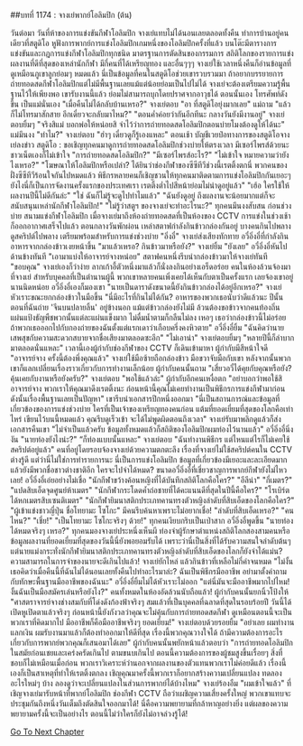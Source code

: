 ##บทที่ 1174 : จางเย่พากย์โอลิมปิก (ต้น)


วันต่อมา
วันที่ห้าของการแข่งขันกีฬาโอลิมปิก
จางเย่แทบไม่ได้นอนเลยตลอดทั้งคืน ทำการบ้านอยู่คนเดียวที่สตูดิโอ หูฟังการพากย์การแข่งโอลิมปิกเกมหนึ่งของโอลิมปิกครั้งที่แล้ว บนโต๊ะมีตารางการแข่งขันและกฎการแข่งกีฬาโอลิมปิกทุกชนิด มาตรฐานการตัดสินของกรรมการ สถิติโลกของรายการแข่ง ผลงานที่ดีที่สุดของเหล่านักกีฬา มีกี่คนที่ได้เหรียญทอง และอื่นๆๆๆ จางเย่ใช้เวลาหนึ่งคืนก็อ่านข้อมูลที่ดูเหมือนภูเขาลูกย่อมๆ หมดแล้ว นี่เป็นข้อมูลที่คนในสตูดิโอช่วยเขารวบรวมมา ถ้าอยากบรรยายการถ่ายทอดสดกีฬาโอลิมปิกแต่ไม่มีพื้นฐานเลยแม้แต่น้อยย่อมเป็นไปไม่ได้ จางเย่จะต้องเตรียมความรู้พื้นฐานไว้ให้เพียงพอ เขารับงานนี้แล้ว ย่อมไม่สามารถบุกโดยปราศจากอาวุธได้
ตอนนั้นเอง โทรศัพท์ดังขึ้น
เป็นแม่นั่นเอง "เมื่อคืนไม่ได้กลับบ้านเหรอ?"
จางเย่ตอบ "อา ที่สตูดิโอยุ่งมากเลย"
แม่ถาม "แล้วก็ไม่โทรมาสักสาย อีกเดี๋ยวจะกลับมาไหม?"
"ตอนค่ำค่อยว่ากันอีกทีนะ กลางวันยังมีงานอยู่" จางเย่ตอบยิ้มๆ "จริงสิแม่ บอกพ่อให้หน่อยสิ จำไว้ว่าการถ่ายทอดสดโอลิมปิกตอนบ่ายโมงต้องดูให้ได้นะ"
แม่มึนงง "ทำไม?"
จางเย่ตอบ "ฮ่าๆ เดี๋ยวดูก็รู้เองแหละ"
ตอนเช้า บัญชีเวยป๋อทางการของสตูดิโอจางเย่ลงข่าว
สตูดิโอ : ขอเชิญทุกคนมาดูการถ่ายทอดสดโอลิมปิกช่วงบ่ายให้ตรงเวลา มีเซอร์ไพรส์ด้วยนะ
ชาวเน็ตเองก็ไม่เข้าใจ
"การถ่ายทอดสดโอลิมปิก?"
"มีเซอร์ไพรส์อะไร?"
"ไม่เข้าใจ หมายความว่ายังไงเหรอ?"
"โฆษณาให้โอลิมปิกหรือเปล่า? ได้ยินว่าช่องกีฬาของซีซีทีวีช่วงนี้เรตติ้งตกนี่ พวกคนของฝั่งซีซีทีวีร้อนใจกันไปหมดแล้ว พิธีกรหลายคนก็เชิญชวนให้ทุกคนมาติดตามการแข่งโอลิมปิกกันเยอะๆ ยังไงนี่ก็เป็นการจัดงานครั้งแรกของประเทศเรา เรตติ้งต่ำไปสีหน้าย่อมไม่น่าดูอยู่แล้ว"
"เฮ้อ ใครใช้ให้ผลงานปีนี้ไม่ดีกันล่ะ"
"ใช่ ฉันก็ไม่รู้จะดูไปทำไมแล้ว"
"ฉันยังดูอยู่ ถึงผลงานจะน้อยมากแต่ก็จะสนับสนุนเหล่านักกีฬาโอลิมปิก!"
"ไม่รู้ว่าสตูฯ ของจางเย่จะทำอะไรนะ?"
ทุกคนมึนงงสับสน
ก่อนช่วงบ่าย
สนามแข่งกีฬาโอลิมปิก
เมื่อจางเย่มาถึงห้องถ่ายทอดสดที่เป็นห้องของ CCTV การแข่งในช่วงเช้าก็ออกอากาศเสร็จไปแล้ว ตอนกลางวันพักผ่อน เหล่าสตาฟกำลังกินข้าวกล่องกันอยู่ บางคนกินไปพลางดูสคริปต์ไปพลาง เตรียมพร้อมสำหรับการแข่งช่วงบ่าย
"อิ่งอี๋" จางเย่ส่งเสียงทักทาย
อวี๋อิ่งอี๋ที่กำลังกินอาหารจากกล่องข้าวเงยหน้าขึ้น "มาแล้วเหรอ? กินข้าวมาหรือยัง?"
จางเย่ยิ้ม "ยังเลย"
อวี๋อิ่งอี๋หันไปด้านข้างทันที "เอามาแบ่งให้อาจารย์จางหน่อย"
สตาฟคนหนึ่งรีบนำกล่องข้าวมาให้จางเย่ทันที
"ขอบคุณ" จางเย่เองก็ว่าง่าย ลากเก้าอี้ตัวหนึ่งมาแล้วก็นั่งลงกินอย่างเอร็ดอร่อย
คนในห้องล้วนจ้องมาที่จางเย่ สำหรับบุคคลที่เป็นตำนานผู้นี้ พวกเขาหลายคนเพิ่งเคยได้เห็นกับตาเป็นครั้งแรก เลยจ้องเขาอยู่นานนิดหน่อย
อวี๋อิ่งอี๋เองก็มองเขา "นายเป็นดาราดังขนาดนี้ยังกินข้าวกล่องได้อยู่อีกเหรอ?"
จางเย่หัวเราะขณะยกกล่องข้าวในมือขึ้น "นี่มีอะไรที่กินไม่ได้กัน? อาหารของพวกเธอนับว่าดีแล้วนะ ปีนั้นตอนที่ฉันถ่าย 'จีนบนปลายลิ้น' อยู่ข้างนอก แม้แต่ข้าวกล่องยังไม่มี ล้วนต้องขอข้าวจากคนท้องถิ่น แผ่นแป้งธัญพืชพวกนั้นแต่ละแผ่นแข็งมาก ไม่ดื่มน้ำตามก็กลืนไม่ลง เหอๆ เธอว่ากล่องข้าวนี้ไม่อร่อย ถ้าพวกเธอออกไปกับกองถ่ายของฉันตั้งแต่แรกเดาว่าเกือบครึ่งคงหิวตาย"
อวี๋อิ่งอี๋ยิ้ม "ฉันคิดว่านายเสพสุขกับความสะดวกสบายจากชื่อเสียงมาตลอดซะอีก"
"ไม่เอาน่า" จางเย่ตอบยิ้มๆ "หลายปีนี้ก็ลำบากมาตลอดนั่นแหละ"
เวลานี้เองผู้กำกับช่องกีฬาของ CCTV ก็เดินเข้ามาหา
ผู้กำกับมีสีหน้าใจดี "อาจารย์จาง ครั้งนี้ต้องพึ่งคุณแล้ว"
จางเย่ใช้มือซ้ายถือกล่องข้าว มือขวาจับมือกับเขา
หลังจากนั้นพวกเขาก็แลกเปลี่ยนเรื่องราวเกี่ยวกับการทำงานเล็กน้อย
ผู้กำกับคนนั้นถาม "เสี่ยวอวี๋ได้คุยกับคุณหรือยัง? คุ้นเคยกับงานหรือยังครับ?"
จางเย่ตอบ "พอใช้แล้วล่ะ" ผู้กำกับอีกคนเหงื่อตก "อย่าบอกว่าพอใช้สิอาจารย์จาง พวกเราให้คุณมาดึงเรตติ้งนะ ก่อนหน้านี้คุณไม่เคยทำงานเป็นพิธีกรการแข่งกีฬามาก่อน ดังนั้นเรื่องพื้นฐานเลยเป็นปัญหา" เขารีบนำเอกสารปึกหนึ่งออกมา "นี่เป็นสถานการณ์และข้อมูลที่เกี่ยวข้องของการแข่งช่วงบ่าย ใครที่เป็นเจ้าของเหรียญทองคนก่อน แต้มที่ยอดเยี่ยมที่สุดของโลกคือเท่าไหร่ เขียนไว้บนนี้หมดแล้ว คุณรีบดูเร็วเข้า จะได้ไม่พูดผิดตอนถึงเวลา"
จางเย่รับมาพลิกดูแล้วก็ส่งเอกสารคืนเขา "ไม่จำเป็นแล้วครับ ข้อมูลทั้งหมดแล้วก็สถิติของโอลิมปิกผมท่องไว้นานแล้ว"
อวี๋อิ่งอี๋นิ่งงัน "นายท่องยังไงน่ะ?"
“ก็ท่องแบบนั้นแหละ" จางเย่ตอบ "ฉันทำงานพิธีกร แต่ไหนแต่ไรก็ไม่เคยใช้สคริปต์อยู่แล้ว"
คนที่อยู่โดยรอบจ้องจางเย่ด้วยความตกตะลึง เรื่องที่จางเย่ไม่ใช้สคริปต์คนใน CCTV ต่างรู้ดี แต่ว่านี่ไม่ใช่การทำรายการนะ นี่เป็นการแข่งโอลิมปิก ข้อมูลที่เกี่ยวข้องมีเยอะและละเอียดมาก แล้วยังมีพวกชื่อชาวต่างชาติอีก ใครจะไปจำได้หมด? ขนาดอวี๋อิ่งอี๋ที่เชี่ยวชาญการพากย์กีฬายังไม่ไหวเลย!
อวี๋อิ่งอี๋เอ่ยอย่างไม่เชื่อ "นักกีฬาขว้างค้อนหญิงที่ได้บันทึกสถิติโลกคือใคร?"
"อีลีน่า"
"กี่เมตร?"
"แปดสิบเอ็ดจุดศูนย์ห้าเมตร"
"นักกีฬากระโดดค้ำถ่อชายที่ได้คะแนนดีที่สุดในปีนี้คือใคร?"
"โรเบิร์ต ได้หกเมตรสิบเซนติเมตร"
"นักกีฬายิมนาสติกประเภทคานทรงตัวหญิงลำดับที่สิบเอ็ดของโลกคือใคร?"
"ผู้เข้าแข่งชาวญี่ปุ่น ชื่อโทยามะ โซโกะ"
มีคนรีบค้นหาเพราะไม่อยากเชื่อ!
"ลำดับที่สิบเอ็ดเหรอ?"
"คนไหน?"
"เชี่ย!"
"เป็นโทยามะ โซโกะจริงๆ ด้วย!"
ทุกคนเงียบกริบเป็นเป่าสาก
อวี๋อิ่งอี๋พูดขึ้น "นายท่องได้หมดจริงๆ เหรอ?"
ทุกคนมองจางเย่ประหนึ่งเห็นผี ท่องจำผู้รักษาตำแหน่งสถิติโลกสองสามคนหรือข้อมูลผลงานที่ยอดเยี่ยมที่สุดของวันนี้นี่ยังพอยอมรับได้ เพราะว่านี่เป็นสิ่งที่ได้รับความสนใจลำดับต้นๆ แต่นายแม่งกระทั่งนักกีฬายิมนาสติกประเภทคานทรงตัวหญิงลำดับที่สิบเอ็ดของโลกก็ยังจำได้แม่น? ความสามารถในการจำของนายจะดีเกินไปแล้ว!
จางเย่ยักไหล่ แล้วกินข้าวที่เหลือไม่กี่คำจนหมด "ไม่งั้นเธอคิดว่าเมื่อคืนนี้ที่ฉันไม่ได้นอนเลยทั้งคืนไปทำอะไรมาล่ะ? ฉันเป็นพิธีกรมืออาชีพ อย่ามาตั้งคำถามกับทักษะพื้นฐานมืออาชีพของฉันนะ"
อวี๋อิ่งอี๋ยิ้มไม่ได้หัวเราะไม่ออก "แต่นี่มันจะมืออาชีพมากไปไหม! งั้นฉันเป็นมือสมัครเล่นหรือยังไง?"
คนทั้งหมดในห้องอัดล้วนนับถือแล้ว!
ผู้กำกับคนนั้นยกนิ้วโป้งให้ "ศาสตราจารย์จางช่างสมกับที่โด่งดังก้องฟ้าจริงๆ สมแล้วที่เป็นบุคคลที่ฉลาดที่สุดในรอบร้อยปี วันนี้ได้เปิดหูเปิดตาแล้วจริงๆ ก่อนหน้านี้ยังกังวลว่าคุณจะไม่คุ้นกับการถ่ายทอดสดกีฬา ดูเหมือนตอนนี้จะเป็นพวกเราที่คิดมากไป มืออาชีพก็คือมืออาชีพจริงๆ ยอดเยี่ยม!"
จางเย่ตอบด้วยรอยยิ้ม "อย่าเลย ผมทำงานแลกเงิน ผมรับงานมาแล้วก็ต้องทำออกมาให้ดีที่สุด เรื่องนี้พวกคุณวางใจได้ ถ้ามีความต้องการอะไรเกี่ยวกับการพากย์พวกคุณก็เสนอมาได้เลย"
ผู้กำกับคนนั้นพยักหน้าแล้วตอบว่า "การถ่ายทอดโอลิมปิกในสมัยก่อนเชยและเคร่งครัดเกินไป ตามขนบเกินไป ตอนนี้ความต้องการของผู้ชมสูงขึ้นเรื่อยๆ สิ่งที่ชอบก็ไม่เหมือนเมื่อก่อน พวกเราวิเคราะห์ว่านอกจากผลงานของตัวแทนพวกเราไม่ค่อยดีแล้ว เรื่องนี้เองก็เป็นสาเหตุที่ทำให้เรตติ้งตกลง เชิญคุณมาครั้งนี้พวกเราก็อยากสร้างความเปลี่ยนแปลง ทดลองอะไรใหม่ๆ บ้าง ลองดูว่าจะเปลี่ยนแปลงในส่วนการพากย์ได้บ้างไหม"
จางเย่ร้องอืม "ผมเข้าใจแล้ว"
ที่เชิญจางเย่มารับหน้าที่พากย์โอลิมปิก ช่องกีฬา CCTV ถือว่าเผชิญความเสี่ยงครั้งใหญ่ พวกเขาแทบจะประชุมกันถึงหนึ่งวันเต็มถึงตัดสินใจออกมาได้! นี่คือความพยายามที่กล้าหาญอย่างยิ่ง แต่ผลของความพยายามครั้งนี้จะเป็นอย่างไร ตอนนี้ไม่ว่าใครก็ยังไม่อาจล่วงรู้ได้!
 
 
 


[Go To Next Chapter]( ./275.md)